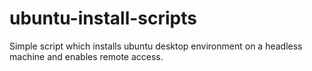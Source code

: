 # ubuntu-install-scripts
Simple script which installs ubuntu desktop environment on a headless machine and enables remote access.
